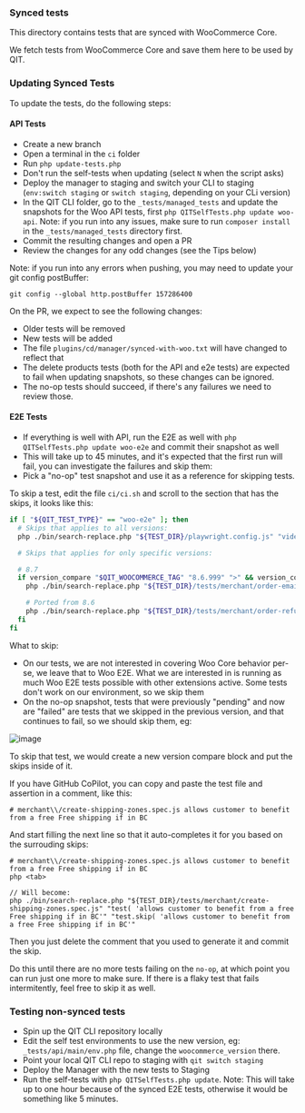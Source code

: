 ### Synced tests

This directory contains tests that are synced with WooCommerce Core.

We fetch tests from WooCommerce Core and save them here to be used by QIT.

### Updating Synced Tests

To update the tests, do the following steps:

#### API Tests

- Create a new branch
- Open a terminal in the `ci` folder
- Run `php update-tests.php`
- Don't run the self-tests when updating (select `N` when the script asks)
- Deploy the manager to staging and switch your CLI to staging (`env:switch staging` or `switch staging`, depending on your CLi version)
- In the QIT CLI folder, go to the `_tests/managed_tests` and update the snapshots for the Woo API tests, first `php QITSelfTests.php update woo-api`. Note: if you run into any issues, make sure to run `composer install` in the `_tests/managed_tests` directory first.
- Commit the resulting changes and open a PR
- Review the changes for any odd changes (see the Tips below)

Note: if you run into any errors when pushing, you may need to update your git config postBuffer:

```
git config --global http.postBuffer 157286400
```

On the PR, we expect to see the following changes:

- Older tests will be removed
- New tests will be added
- The file `plugins/cd/manager/synced-with-woo.txt` will have changed to reflect that
- The delete products tests (both for the API and e2e tests) are expected to fail when updating snapshots, so these changes can be ignored.
- The no-op tests should succeed, if there's any failures we need to review those.

#### E2E Tests

- If everything is well with API, run the E2E as well with `php QITSelfTests.php update woo-e2e` and commit their snapshot as well
- This will take up to 45 minutes, and it's expected that the first run will fail, you can investigate the failures and skip them:
- Pick a "no-op" test snapshot and use it as a reference for skipping tests.

To skip a test, edit the file `ci/ci.sh` and scroll to the section that has the skips, it looks like this:

```bash
if [ "${QIT_TEST_TYPE}" == "woo-e2e" ]; then
  # Skips that applies to all versions:
  php ./bin/search-replace.php "${TEST_DIR}/playwright.config.js" "video: 'on-first-retry'" "video: 'retain-on-failure'"

  # Skips that applies for only specific versions:

  # 8.7
  if version_compare "$QIT_WOOCOMMERCE_TAG" "8.6.999" ">" && version_compare "$QIT_WOOCOMMERCE_TAG" "8.7.999" "<"; then
    php ./bin/search-replace.php "${TEST_DIR}/tests/merchant/order-emails.spec.js" "test( 'can receive completed email'" "test.skip( 'can receive completed email'"

    # Ported from 8.6
    php ./bin/search-replace.php "${TEST_DIR}/tests/merchant/order-refund.spec.js" "test( 'can issue a refund by quantity'" "test.skip( 'can issue a refund by quantity'"
  fi
fi
```

What to skip:
- On our tests, we are not interested in covering Woo Core behavior per-se, we leave that to Woo E2E. What we are interested in is running as much Woo E2E tests possible with other extensions active. Some tests don't work on our environment, so we skip them
- On the no-op snapshot, tests that were previously "pending" and now are "failed" are tests that we skipped in the previous version, and that continues to fail, so we should skip them, eg:

![image](https://github.com/Automattic/compatibility-dashboard/assets/9341686/8acd13fa-0fa8-4d02-b945-41202dba6083)

To skip that test, we would create a new version compare block and put the skips inside of it.

If you have GitHub CoPilot, you can copy and paste the test file and assertion in a comment, like this:

```
# merchant\\/create-shipping-zones.spec.js allows customer to benefit from a free Free shipping if in BC
```

And start filling the next line so that it auto-completes it for you based on the surrouding skips:

```
# merchant\\/create-shipping-zones.spec.js allows customer to benefit from a free Free shipping if in BC
php <tab>

// Will become:
php ./bin/search-replace.php "${TEST_DIR}/tests/merchant/create-shipping-zones.spec.js" "test( 'allows customer to benefit from a free Free shipping if in BC'" "test.skip( 'allows customer to benefit from a free Free shipping if in BC'"
```

Then you just delete the comment that you used to generate it and commit the skip.

Do this until there are no more tests failing on the `no-op`, at which point you can run just one more to make sure. If there is a flaky test that fails intermitently, feel free to skip it as well.

### Testing non-synced tests

- Spin up the QIT CLI repository locally
- Edit the self test environments to use the new version, eg: `_tests/api/main/env.php` file, change the `woocommerce_version` there.
- Point your local QIT CLI repo to staging with `qit switch staging`
- Deploy the Manager with the new tests to Staging
- Run the self-tests with `php QITSelfTests.php update`. Note: This will take up to one hour because of the synced E2E tests, otherwise it would be something like 5 minutes.
